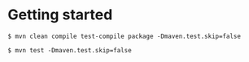 # Getting started  

`$ mvn clean compile test-compile package -Dmaven.test.skip=false`  

`$ mvn test -Dmaven.test.skip=false`
